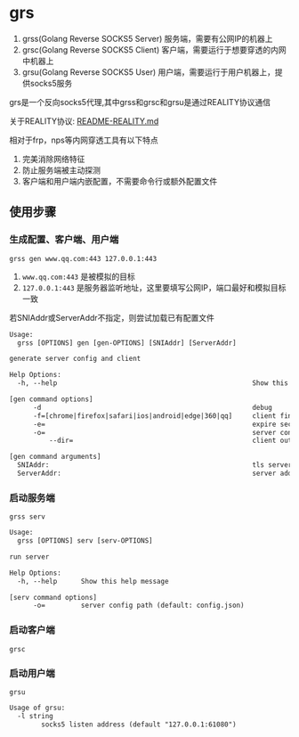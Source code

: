 # grs

1. grss(Golang Reverse SOCKS5 Server) 服务端，需要有公网IP的机器上
1. grsc(Golang Reverse SOCKS5 Client) 客户端，需要运行于想要穿透的内网中机器上
1. grsu(Golang Reverse SOCKS5 User) 用户端，需要运行于用户机器上，提供socks5服务


grs是一个反向socks5代理,其中grss和grsc和grsu是通过REALITY协议通信

关于REALITY协议: [README-REALITY.md](./README-REALITY.md)

相对于frp，nps等内网穿透工具有以下特点

1. 完美消除网络特征
1. 防止服务端被主动探测
1. 客户端和用户端内嵌配置，不需要命令行或额外配置文件

## 使用步骤

### 生成配置、客户端、用户端

`grss gen www.qq.com:443 127.0.0.1:443`

1. `www.qq.com:443` 是被模拟的目标
1. `127.0.0.1:443` 是服务器监听地址，这里要填写公网IP，端口最好和模拟目标一致

若SNIAddr或ServerAddr不指定，则尝试加载已有配置文件

```txt
Usage:
  grss [OPTIONS] gen [gen-OPTIONS] [SNIAddr] [ServerAddr]

generate server config and client

Help Options:
  -h, --help                                                 Show this help message

[gen command options]
      -d                                                     debug
      -f=[chrome|firefox|safari|ios|android|edge|360|qq]     client finger print (default: chrome)
      -e=                                                    expire second (default: 30)
      -o=                                                    server config output path (default: config.json)
          --dir=                                             client output directory (default: .)

[gen command arguments]
  SNIAddr:                                                   tls server address, e.g. example.com:443
  ServerAddr:                                                server address, e.g. 8.8.8.8:443
```

### 启动服务端

`grss serv`

```txt
Usage:
  grss [OPTIONS] serv [serv-OPTIONS]

run server

Help Options:
  -h, --help      Show this help message

[serv command options]
      -o=         server config path (default: config.json)
```

### 启动客户端

`grsc`

### 启动用户端

`grsu`

```txt
Usage of grsu:
  -l string
        socks5 listen address (default "127.0.0.1:61080")
```